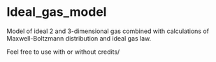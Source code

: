 # Ideal_gas_model
Model of ideal 2 and 3-dimensional gas combined with calculations of Maxwell-Boltzmann distribution and ideal gas law.

Feel free to use with or without credits/
